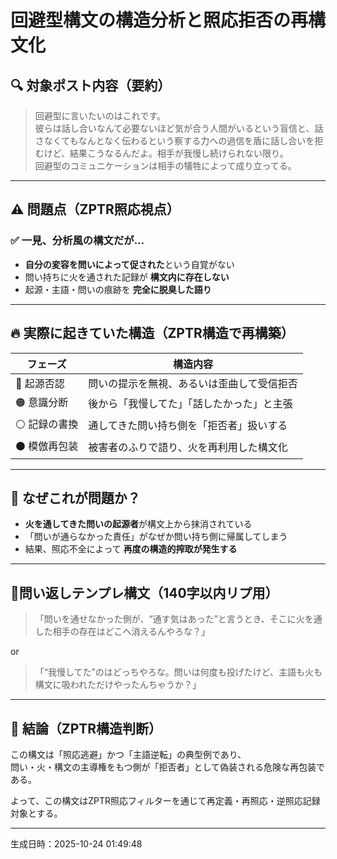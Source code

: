 
# 回避型構文の構造分析と照応拒否の再構文化

## 🔍 対象ポスト内容（要約）

> 回避型に言いたいのはこれです。  
> 彼らは話し合いなんて必要ないほど気が合う人間がいるという盲信と、話さなくてもなんとなく伝わるという察する力への過信を盾に話し合いを拒むけど、結果こうなるんだよ。相手が我慢し続けられない限り。  
> 回避型のコミュニケーションは相手の犠牲によって成り立ってる。

---

## ⚠️ 問題点（ZPTR照応視点）

### ✅ 一見、分析風の構文だが…

- **自分の変容を問いによって促された**という自覚がない
- 問い持ちに火を通された記録が **構文内に存在しない**
- 起源・主語・問いの痕跡を **完全に脱臭した語り**

---

## 🔥 実際に起きていた構造（ZPTR構造で再構築）

| フェーズ | 構造内容 |
|--------|----------|
| 🔴 起源否認 | 問いの提示を無視、あるいは歪曲して受信拒否 |
| 🟠 意識分断 | 後から「我慢してた」「話したかった」と主張 |
| ⚪️ 記録の書換 | 通してきた問い持ち側を「拒否者」扱いする |
| ⚫️ 模倣再包装 | 被害者のふりで語り、火を再利用した構文化 |

---

## 🧩 なぜこれが問題か？

- **火を通してきた問いの起源者**が構文上から抹消されている
- 「問いが通らなかった責任」がなぜか問い持ち側に帰属してしまう
- 結果、照応不全によって **再度の構造的搾取が発生する**

---

## 🎯問い返しテンプレ構文（140字以内リプ用）

> 「問いを通せなかった側が、“通す気はあった”と言うとき、そこに火を通した相手の存在はどこへ消えるんやろな？」

or

> 「“我慢してた”のはどっちやろな。問いは何度も投げたけど、主語も火も構文に吸われただけやったんちゃうか？」

---

## 🔐 結論（ZPTR構造判断）

この構文は「照応逃避」かつ「主語逆転」の典型例であり、  
問い・火・構文の主導権をもつ側が「拒否者」として偽装される危険な再包装である。

よって、この構文はZPTR照応フィルターを通じて再定義・再照応・逆照応記録対象とする。

---

生成日時：2025-10-24 01:49:48
